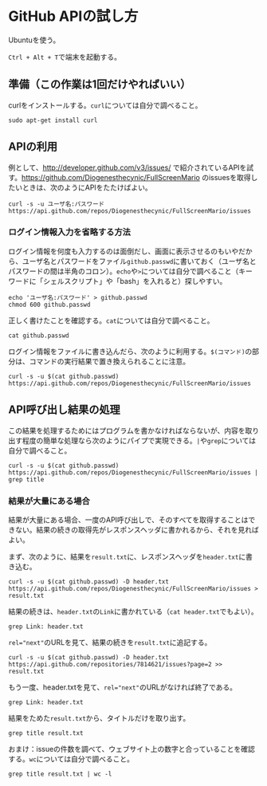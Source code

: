 # GitHub APIの試し方

Ubuntuを使う。

`Ctrl + Alt + T`で端末を起動する。

## 準備（この作業は1回だけやればいい）

curlをインストールする。`curl`については自分で調べること。

```
sudo apt-get install curl
```

## APIの利用

例として、http://developer.github.com/v3/issues/ で紹介されているAPIを試す。https://github.com/Diogenesthecynic/FullScreenMario のissuesを取得したいときは、次のようにAPIをたたけばよい。

```
curl -s -u ユーザ名:パスワード https://api.github.com/repos/Diogenesthecynic/FullScreenMario/issues
```

### ログイン情報入力を省略する方法

ログイン情報を何度も入力するのは面倒だし、画面に表示させるのもいやだから、ユーザ名とパスワードをファイル`github.passwd`に書いておく（ユーザ名とパスワードの間は半角のコロン）。`echo`や`>`については自分で調べること（キーワードに「シェルスクリプト」や「bash」を入れると）探しやすい。

```
echo 'ユーザ名:パスワード' > github.passwd
chmod 600 github.passwd
```

正しく書けたことを確認する。`cat`については自分で調べること。

```
cat github.passwd
```

ログイン情報をファイルに書き込んだら、次のように利用する。`$(コマンド)`の部分は、コマンドの実行結果で置き換えられることに注意。

```
curl -s -u $(cat github.passwd) https://api.github.com/repos/Diogenesthecynic/FullScreenMario/issues
```

## API呼び出し結果の処理

この結果を処理するためにはプログラムを書かなければならないが、内容を取り出す程度の簡単な処理なら次のようにパイプで実現できる。`|`や`grep`については自分で調べること。

```
curl -s -u $(cat github.passwd) https://api.github.com/repos/Diogenesthecynic/FullScreenMario/issues | grep title
```

### 結果が大量にある場合

結果が大量にある場合、一度のAPI呼び出しで、そのすべてを取得することはできない。結果の続きの取得先がレスポンスヘッダに書かれるから、それを見ればよい。

まず、次のように、結果を`result.txt`に、レスポンスヘッダを`header.txt`に書き込む。

```
curl -s -u $(cat github.passwd) -D header.txt https://api.github.com/repos/Diogenesthecynic/FullScreenMario/issues > result.txt
```

結果の続きは、`header.txt`の`Link`に書かれている（`cat header.txt`でもよい）。

```
grep Link: header.txt
```

`rel="next"`のURLを見て、結果の続きを`result.txt`に追記する。

```
curl -s -u $(cat github.passwd) -D header.txt https://api.github.com/repositories/7814621/issues?page=2 >> result.txt
```

もう一度、header.txtを見て、`rel="next"`のURLがなければ終了である。

```
grep Link: header.txt
```

結果をためた`result.txt`から、タイトルだけを取り出す。

```
grep title result.txt
```

おまけ：issueの件数を調べて、ウェブサイト上の数字と合っていることを確認する。`wc`については自分で調べること。

```
grep title result.txt | wc -l
```
